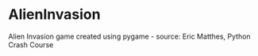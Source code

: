 # AlienInvasion
Alien Invasion game created using pygame - source: Eric Matthes, Python Crash Course
